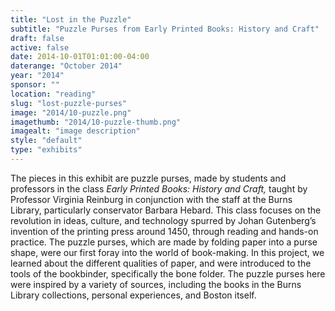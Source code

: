 ```yaml
---
title: "Lost in the Puzzle"
subtitle: "Puzzle Purses from Early Printed Books: History and Craft"
draft: false
active: false
date: 2014-10-01T01:01:00-04:00
daterange: "October 2014"
year: "2014"
sponsor: ""
location: "reading"
slug: "lost-puzzle-purses"
image: "2014/10-puzzle.png"
imagethumb: "2014/10-puzzle-thumb.png"
imagealt: "image description"
style: "default"
type: "exhibits"
---
```


The pieces in this exhibit are puzzle purses, made by students and professors in the class <em>Early Printed Books: History and Craft, </em>taught   by Professor Virginia Reinburg in conjunction with the staff at the   Burns Library, particularly conservator Barbara Hebard. This class   focuses on the revolution in ideas, culture, and technology spurred by   Johan Gutenberg&rsquo;s invention of the printing press around 1450, through   reading and hands-on practice. The puzzle purses, which are made by   folding paper into a purse shape, were our first foray into the world of   book-making. In this project, we learned about the different qualities   of paper, and were introduced to the tools of the bookbinder,   specifically the bone folder. The puzzle purses here were inspired by a   variety of sources, including the books in the Burns Library   collections, personal experiences, and Boston itself.
